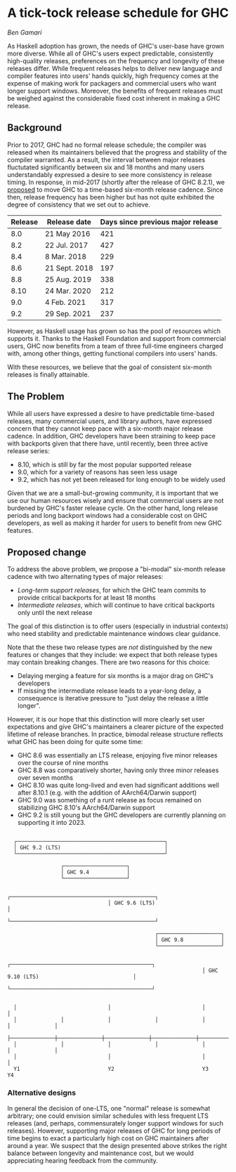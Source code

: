 A tick-tock release schedule for GHC
====================================

*Ben Gamari*

As Haskell adoption has grown, the needs of GHC's user-base have grown more
diverse. While all of GHC's users expect predictable, consistently high-quality
releases, preferences on the frequency and longevity of these releases differ.
While frequent releases helps to deliver new language and compiler features
into users' hands quickly, high frequency comes at the expense of making work
for packagers and commercial users who want longer support windows. Moreover,
the benefits of frequent releases must be weighed against the considerable
fixed cost inherent in making a GHC release.

Background
-----------

Prior to 2017, GHC had no formal release schedule; the compiler was released
when its maintainers believed that the progress and stability of the compiler
warranted. As a result, the interval between major releases fluctutated
significantly between six and 18 months and many users understandably expressed
a desire to see more consistency in release timing. In response, in mid-2017
(shortly after the release of GHC 8.2.1), we
[proposed](https://www.haskell.org/ghc/blog/20170801-2017-release-schedule.html)
to move GHC to a time-based six-month release cadence. Since then, release
frequency has been higher but has not quite exhibited the degree of consistency
that we set out to achieve.

| Release  | Release date  | Days since previous major release |
| -------- | ------------- | --------------------------------- |
| 8.0      | 21 May 2016   | 421                               |
| 8.2      | 22 Jul. 2017  | 427                               |
| 8.4      | 8 Mar. 2018   | 229                               |
| 8.6      | 21 Sept. 2018 | 197                               |
| 8.8      | 25 Aug. 2019  | 338                               |
| 8.10     | 24 Mar. 2020  | 212                               |
| 9.0      | 4 Feb. 2021   | 317                               |
| 9.2      | 29 Sep. 2021  | 237                               |

However, as Haskell usage has grown so has the pool of resources which supports it. Thanks to the Haskell Foundation and support from commercial users, GHC now benefits from a team of three full-time engineers charged with, among other things, getting functional compilers into users' hands.

With these resources, we believe that the goal of consistent six-month releases is finally attainable.

The Problem
------------
While all users have expressed a desire to have predictable time-based releases, many commercial users, and library authors, have expressed concern that they cannot keep pace with a six-month major release cadence. In addition, GHC developers have been straining to keep pace with backports given that there have, until recently, been three active release series:

 * 8.10, which is still by far the most popular supported release
 * 9.0, which for a variety of reasons has seen less usage
 * 9.2, which has not yet been released for long enough to be widely used

Given that we are a small-but-growing community, it is important that we use
our human resources wisely and ensure that commercial users are not burdened by
GHC's faster release cycle. On the other hand, long release periods and long
backport windows had a considerable cost on GHC developers, as well as making
it harder for users to benefit from new GHC features.

Proposed change
---------------

To address the above problem, we propose a "bi-modal" six-month release cadence
with two alternating types of major releases:

* *Long-term support releases*, for which the GHC team commits to provide critical backports for at least 18 months
* *Intermediate releases*, which will continue to have critical backports only until the next release

The goal of this distinction is to offer users (especially in industrial
contexts) who need stability and predictable maintenance windows clear
guidance.

Note that the these two release types are *not* distinguished by the new
features or changes that they include: we expect that both release types may
contain breaking changes.   There are two reasons for this choice:

* Delaying merging a feature for six months is a major drag on GHC's developers
* If missing the intermediate release leads to a year-long delay, a consequence
  is iterative pressure to "just delay the release a little longer".

However, it is our hope that this distinction will more clearly set user
expectations and give GHC's maintainers a clearer picture of the expected
lifetime of release branches.  In practice, bimodal release structure reflects
what GHC has been doing for quite some time:

 * GHC 8.6 was essentially an LTS release, enjoying five minor releases over the course of nine months
 * GHC 8.8 was comparatively shorter, having only three minor releases over seven months
 * GHC 8.10 was quite long-lived and even had significant additions well after 8.10.1 (e.g. with the addition of AArch64/Darwin support)
 * GHC 9.0 was something of a runt release as focus remained on stabilizing GHC 8.10's AArch64/Darwin support
 * GHC 9.2 is still young but the GHC developers are currently planning on supporting it into 2023.

```

  ┌───────────────────────────────────────────────┐
  │ GHC 9.2 (LTS)                                 │
  └───────────────────────────────────────────────┘

                 ┌────────────────────┐
                 │ GHC 9.4            │
                 └────────────────────┘

                                ┌──────────────────────────────────────────────┐
                                │ GHC 9.6 (LTS)                                │
                                └──────────────────────────────────────────────┘

                                               ┌────────────────────┐
                                               │ GHC 9.8            │
                                               └────────────────────┘

                                                              ┌─────────────────────────────────────────────┐
                                                              │ GHC 9.10 (LTS)                              │
                                                              └─────────────────────────────────────────────┘


  │                             │                             │                             │
  │              │              │              │              │              │              │
  ├──────────────┼──────────────┼──────────────┼──────────────┼──────────────┼──────────────┼───────────►
  │              │              │              │              │              │              │
  │                             │                             │                             │
  Y1                            Y2                            Y3                            Y4

```

### Alternative designs

In general the decision of one-LTS, one "normal" release is somewhat arbitrary;
one could envision similar schedules with less frequent LTS releases (and,
perhaps, commensurately longer support windows for such releases).  However,
supporting major releases of GHC for long periods of time begins to exact a
particularly high cost on GHC maintainers after around a year. We
suspect that the design presented above strikes the right balance between
longevity and maintenance cost, but we would appreciating hearing feedback from
the community.
